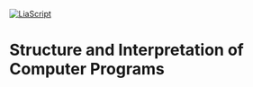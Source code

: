 <!--
author:   FilliDeFilla

email:    info@fillidefilla.com

version:  0.0.1

language: en

narrator: US English Female

comment:  Structure and Interpretation of Computer Programs

-->

[![LiaScript](https://raw.githubusercontent.com/LiaScript/LiaScript/master/badges/learn_more.svg)](https://LiaScript.github.io/course/?https://github.com/fillidefilla/Structure-and-Interpretation-of-Computer-Programs)

# Structure and Interpretation of Computer Programs
